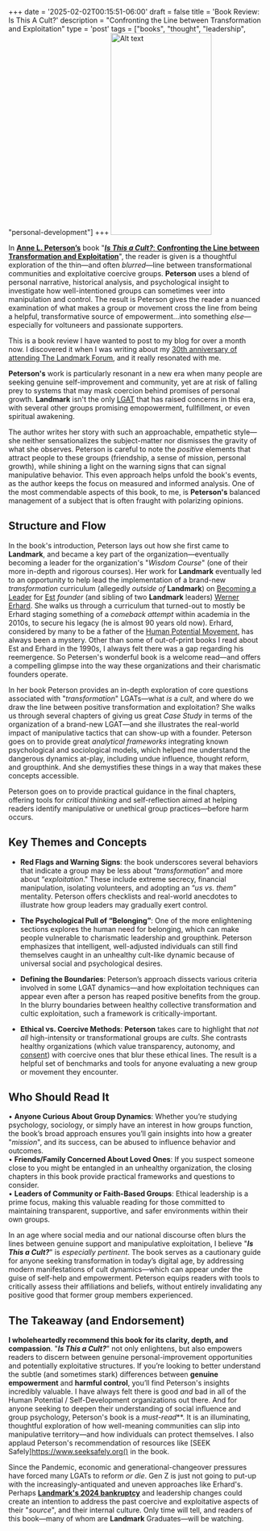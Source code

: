 +++
date = '2025-02-02T00:15:51-06:00'
draft = false
title = 'Book Review: Is This A Cult&#63;'
description = "Confronting the Line between Transformation and Exploitation"
type = 'post'
tags = ["books", "thought", "leadership", "personal-development"]
+++
  <img src="https://julianwest.me/Blog/posts/images/is-this-a-cult.jpg" alt="Alt text" width="200" height="400">

In [**Anne L. Peterson’s**](https://isthisacultbook.com) book "[***Is This a Cult?***: **Confronting the Line between Transformation and Exploitation**](https://www.amazon.com/This-Cult-Confronting-Transformation-Exploitation/dp/B0CX8XFLWQ/)", the reader is given is a thoughtful exploration of the thin—and often *blurred*—line between transformational communities and exploitative coercive groups. **Peterson** uses a blend of personal narrative, historical analysis, and psychological insight to investigate how well-intentioned groups can sometimes veer into manipulation and control. The result is Peterson gives the reader a nuanced examination of what makes a group or movement cross the line from being a helpful, transformative source of empowerment...into something *else*—especially for voltuneers and passionate supporters. <br />

This is a book review I have wanted to post to my blog for over a month now. I discovered it when I was writing about my [30th anniversary of attending The Landmark Forum](https://julianwest.me/Blog/30-years-since-landmark/), and it really resonated with me. <br />

**Peterson's** work is particularly resonant in a new era when many people are seeking genuine self-improvement and community, yet are at risk of falling prey to systems that may mask coercion behind promises of personal growth.  **Landmark** isn't the only [LGAT](https://en.wikipedia.org/wiki/Large-group_awareness_training) that has raised concerns in this era, with several other groups promising emopowerment, fullfillment, or even spiritual awakening. <br />

The author writes her story with such an approachable, empathetic style—she neither sensationalizes the subject-matter nor dismisses the gravity of what she observes. Peterson is careful to note the *positive* elements that attract people to these groups (friendship, a sense of mission, personal growth), while shining a light on the warning signs that can signal manipulative behavior. This even approach helps unfold the book's events, as the author keeps the focus on measured and informed analysis.  One of the most commendable aspects of this book, to me, is **Peterson's** balanced management of a subject that is often fraught with polarizing opinions. <br />

## Structure and Flow

In the book's introduction, Peterson lays out how she first came to **Landmark**, and became a key part of the organization—eventually becoming a leader for the organization's "*Wisdom Course*" (one of their more in-depth and rigorous courses). Her work for **Landmark** eventually led to an opportunity to help lead the implementation of a brand-new *transformation* curriculum (allegedly *outside of* **Landmark**) on [Becoming a Leader](https://www.hbs.edu/faculty/Pages/item.aspx?num=42359) for [Est](https://en.wikipedia.org/wiki/Erhard_Seminars_Training) *founder* (and sibling of two **Landmark** leaders) [Werner Erhard](https://en.wikipedia.org/wiki/Werner_Erhard). She walks us through a curriculum that turned-out to mostly be Erhard staging something of a *comeback attempt* within academia in the 2010s, to secure his legacy (he is almost 90 years old now). Erhard, considered by many to be a father of the [Human Potential Movement](https://en.wikipedia.org/wiki/Human_Potential_Movement), has always been a mystery. Other than some of out-of-print books I read about Est and Erhard in the 1990s, I always felt there was a gap regarding his reemergence. So Petersen's wonderful book is a welcome read—and offers a compelling glimpse into the way these organizations and their charismatic founders operate.<br />

In her book Peterson provides an in-depth exploration of core questions associated with "*transformation*" LGATs—what *is* a *cult*, and where do we draw the line between positive transformation and exploitation?  She walks us through several chapters of giving us great *Case Study* in terms of the organization of a brand-new LGAT—and she illustrates the real-world impact of manipulative tactics that can show-up with a founder.  Peterson goes on to provide great *analytical frameworks* integrating known psychological and sociological models, which helped me understand the dangerous dynamics at-play, including undue influence, thought reform, and groupthink. And she demystifies these things in a way that makes these concepts accessible. <br />

Peterson goes on to provide practical guidance in the final chapters, offering tools for *critical thinking* and self-reflection aimed at helping readers identify manipulative or unethical group practices—before harm occurs. <br />

## Key Themes and Concepts

- **Red Flags and Warning Signs**: the book underscores several behaviors that indicate a group may be less about “*transformation*” and more about “*exploitation*." These include extreme secrecy, financial manipulation, isolating volunteers, and adopting an “*us vs. them*” mentality. Peterson offers checklists and real-world anecdotes to illustrate how group leaders may gradually exert control.

- **The Psychological Pull of “Belonging”**: One of the more enlightening sections explores the human need for belonging, which can make people vulnerable to charismatic leadership and groupthink. Peterson emphasizes that intelligent, well-adjusted individuals can still find themselves caught in an unhealthy cult-like dynamic because of universal social and psychological desires. <br />

- **Defining the Boundaries**: Peterson’s approach dissects various criteria involved in some LGAT dynamics—and how exploitation techniques can appear even after a person has reaped positive benefits from the group. In the blurry boundaries between healthy collective transformation and cultic exploitation, such a framework is critically-important. <br />

- **Ethical vs. Coercive Methods**: **Peterson** takes care to highlight that *not all* high-intensity or transformational groups are *cults*. She contrasts healthy organizations (which value transparency, autonomy, and [consent](https://en.wikipedia.org/wiki/Informed_consent)) with coercive ones that blur these ethical lines. The result is a helpful set of benchmarks and tools for anyone evaluating a new group or movement they encounter. <br />

## Who Should Read It

•	**Anyone Curious About Group Dynamics**: Whether you’re studying psychology, sociology, or simply have an interest in how groups function, the book’s broad approach ensures you’ll gain insights into how a greater "*mission*", and its success, can be abused to influence behavior and outcomes. <br />
•	**Friends/Family Concerned About Loved Ones**: If you suspect someone close to you might be entangled in an unhealthy organization, the closing chapters in this book provide practical frameworks and questions to consider. <br />
•	**Leaders of Community or Faith-Based Groups**: Ethical leadership is a prime focus, making this valuable reading for those committed to maintaining transparent, supportive, and safer environments within their own groups. <br />

In an age where social media and our national discourse often blurs the lines between genuine support and manipulative exploitation, I believe "***Is This a Cult?***" is *especially pertinent*.  The book serves as a cautionary guide for anyone seeking transformation in today’s digital age, by addressing modern manifestations of cult dynamics—which can appear under the guise of self-help and empowerment. Peterson equips readers with tools to critically assess their affiliations and beliefs, without entirely invalidating any positive good that former group members experienced. <br />

## The Takeaway (and Endorsement)

**I wholeheartedly recommend this book for its clarity, depth, and compassion**. "***Is This a Cult?***" not only enlightens, but also empowers readers to discern between genuine personal-improvement opportunities and potentially exploitative structures. If you’re looking to better understand the subtle (and sometimes stark) differences between **genuine empowerment** and **harmful control**, you’ll find Peterson's insights incredibly valuable. I have always felt there is good *and* bad in all of the Human Potential / Self-Development organizations out there.  And for anyone seeking to deepen their understanding of social influence and group psychology, Peterson's book is a *must-read***. It is an illuminating, thoughtful exploration of how well-meaning communities can slip into manipulative territory—and how individuals can protect themselves. I also applaud Peterson's recommendation of resources like [SEEK Safely]https://www.seeksafely.org() in the book. <br />

Since the Pandemic, economic and generational-changeover pressures have forced many LGATs to reform *or die*.  Gen Z is just not going to put-up with the increasingly-antiquated and uneven approaches like Erhard's.  Perhaps [**Landmark's 2024 bankruptcy**](https://finance.yahoo.com/news/landmark-worldwide-nears-completion-difficult-020000623.html) and leadership changes could create an intention to address the past coercive and exploitative aspects of their "*source*", and their internal culture. Only time will tell, and readers of this book—many of whom are **Landmark** Graduates—will be watching. <br />

